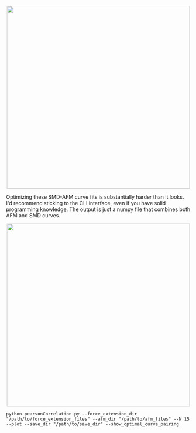 <div align="center">
  <img src="https://github.com/user-attachments/assets/9f3e511f-5e83-4cc8-ab86-42cb6ad15838" width="500">
</div>

Optimizing these SMD-AFM curve fits is substantially harder than it looks. I'd recommend sticking to the CLI interface, even if you have solid programming knowledge. The output is just a numpy file that combines both AFM and SMD curves.

<div align="center">
  <img src="https://github.com/user-attachments/assets/1622bb35-0854-4dd2-a957-add0bbe4c886" width="500">
</div>

```
python pearsonCorrelation.py --force_extension_dir "/path/to/force_extension_files" --afm_dir "/path/to/afm_files" --N 15 --plot --save_dir "/path/to/save_dir" --show_optimal_curve_pairing
```
